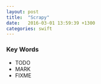 ```yaml
---
layout: post
title:  "Scrapy"
date:   2016-03-01 13:59:39 +1300
categories: swift
---
```


### Key Words

- TODO
- MARK
- FIXME
